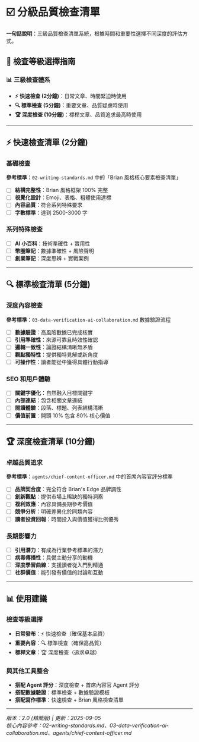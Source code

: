# ☑️ 分級品質檢查清單

**一句話說明**：三級品質檢查清單系統，根據時間和重要性選擇不同深度的評估方式。

## 🎯 檢查等級選擇指南

### 📊 三級檢查體系
- **⚡ 快速檢查 (2分鐘)**：日常文章、時間緊迫時使用
- **🔍 標準檢查 (5分鐘)**：重要文章、品質疑慮時使用  
- **🏆 深度檢查 (10分鐘)**：標桿文章、品質追求最高時使用

---

## ⚡ 快速檢查清單 (2分鐘)

### 基礎檢查
**參考標準**：`02-writing-standards.md` 中的「Brian 風格核心要素檢查清單」

- [ ] **結構完整性**：Brian 風格框架 100% 完整
- [ ] **視覺化設計**：Emoji、表格、粗體使用達標
- [ ] **內容品質**：符合系列特殊要求
- [ ] **字數標準**：達到 2500-3000 字

### 系列特殊檢查
- [ ] **AI 小百科**：技術準確性 + 實用性
- [ ] **幣圈筆記**：數據準確性 + 風險聲明  
- [ ] **創業筆記**：深度思辨 + 實戰案例

---

## 🔍 標準檢查清單 (5分鐘)

### 深度內容檢查
**參考標準**：`03-data-verification-ai-collaboration.md` 數據驗證流程

- [ ] **數據驗證**：高風險數據已完成核實
- [ ] **引用準確性**：來源可靠且時效性確認
- [ ] **邏輯一致性**：論證結構清晰無矛盾
- [ ] **觀點獨特性**：提供獨特見解或新角度
- [ ] **可操作性**：讀者能從中獲得具體行動指導

### SEO 和用戶體驗
- [ ] **關鍵字優化**：自然融入目標關鍵字
- [ ] **內部連結**：包含相關文章連結
- [ ] **閱讀體驗**：段落、標題、列表結構清晰
- [ ] **價值前置**：開頭 10% 包含 80% 核心價值

---

## 🏆 深度檢查清單 (10分鐘)

### 卓越品質追求
**參考標準**：`agents/chief-content-officer.md` 中的首席內容官評分標準

- [ ] **品牌契合度**：完全符合 Brian's Edge 品牌調性
- [ ] **創新觀點**：提供市場上稀缺的獨特洞察
- [ ] **複利效應**：內容具備長期參考價值
- [ ] **競爭分析**：明確差異化於同類內容
- [ ] **讀者投資回報**：時間投入與價值獲得比例優秀

### 長期影響力
- [ ] **引用潛力**：有成為行業參考標準的潛力
- [ ] **病毒傳播性**：具備主動分享的動機
- [ ] **深度學習曲線**：支援讀者從入門到精通
- [ ] **社群價值**：能引發有價值的討論和互動

---

## 📊 使用建議

### 檢查等級選擇
- **日常發布**：⚡ 快速檢查（確保基本品質）
- **重要內容**：🔍 標準檢查（確保高品質）  
- **標桿文章**：🏆 深度檢查（追求卓越）

### 與其他工具整合
- **搭配 Agent 評分**：深度檢查 + 首席內容官 Agent 評分
- **搭配數據驗證**：標準檢查 + 數據驗證模板
- **搭配寫作標準**：快速檢查 + Brian 風格檢查清單

---

*版本：2.0 (精簡版) | 更新：2025-09-05*  
*核心內容參考：02-writing-standards.md、03-data-verification-ai-collaboration.md、agents/chief-content-officer.md*